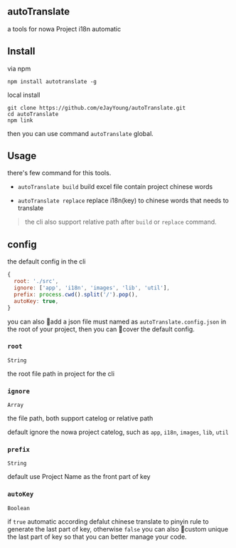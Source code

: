 ## autoTranslate

a tools for nowa Project i18n automatic

## Install

via npm
```
npm install autotranslate -g
```

local install
```
git clone https://github.com/eJayYoung/autoTranslate.git
cd autoTranslate
npm link
```

then you can use command `autoTranslate` global.

## Usage

there's few command for this tools.

- `autoTranslate build` build excel file contain project chinese words

- `autoTranslate replace` replace i18n(key) to chinese words that needs to translate

> the cli also support relative path after `build` or `replace` command.

## config

the default config in the cli
```js
{
  root: './src',
  ignore: ['app', 'i18n', 'images', 'lib', 'util'],
  prefix: process.cwd().split('/').pop(),
  autoKey: true,
}
```

you can also add a json file must named as `autoTranslate.config.json` in the root of your project, then you can cover the default config.

### `root`

`String`

the root file path in project for the cli

### `ignore`

`Array`

the file path, both support catelog or relative path

default ignore the nowa project catelog, such as `app`, `i18n`, `images`, `lib`, `util`

### `prefix`

`String`

default use Project Name as the front part of key

### `autoKey`

`Boolean`

if `true` automatic according defalut chinese translate to pinyin rule to generate the last part of key, otherwise `false` you can also custom unique the last part of key so that you can better manage your code.




